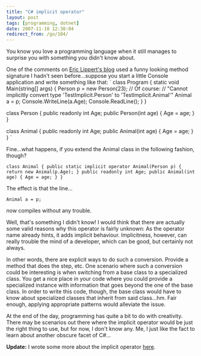 ```yaml
---
title: "C# implicit operator"
layout: post
tags: [programming, dotnet]
date: 2007-11-10 12:38:04
redirect_from: /go/104/
---
```


You know you love a programming language when it still manages to surprise you with something you didn't know about. 

One of the comments on [Eric Lippert's blog](http://blogs.msdn.com/ericlippert/) used a funny looking method signature I hadn't seen before...suppose you start a little Console application and write something like that:
`
class Program {
    static void Main(string[] args) {
      Person p = new Person(23);
      // Of course: 
      // "Cannot implicitly convert type 'TestImplicit.Person' to 'TestImplicit.Animal'"
      Animal a = p; 
      Console.WriteLine(a.Age);
      Console.ReadLine();
    }
  }

  class Person {
    public readonly int Age;
    public Person(int age) {
      Age = age; 
    }
  }

  class Animal {
    public readonly int Age;
    public Animal(int age) {
      Age = age;
    }
  }
`

Fine...what happens, if you extend the Animal class in the following fashion, though?

`
  class Animal {
    public static implicit operator Animal(Person p) {
      return new Animal(p.Age);
    }
    public readonly int Age;
    public Animal(int age) {
      Age = age;
    }
  }
`

The effect is that the line...

`
Animal a = p;
`

now compiles without any trouble. 

Well, that's something I didn't know! I would think that there are actually some valid reasons why this operator is fairly unknown: As the operator name already hints, it adds implicit behaviour. Implicitness, however, can really trouble the mind of a developer, which can be good, but certainly not always.

In other words, there are explicit ways to do such a conversion. Provide a method that does the step, etc. One scenario where such a conversion could be interesting is when switching from a base class to a specialized class. You get a nice place in your code where you could provide a specialized instance with information that goes beyond the one of the base class. In order to write this code, though, the base class would have to know about specialized classes that inherit from said class...hm. Fair enough, applying appropriate patterns would alleviate the issue.

At the end of the day, programming has quite a bit to do with creativity. There may be scenarios out there where the implicit operator would be just the right thing to use, but for now, I don't know any. Me, I just like the fact to learn about another obscure facet of C#...

**Update:** I wrote some more about the implicit operator [here](http://realfiction.net/go/159).